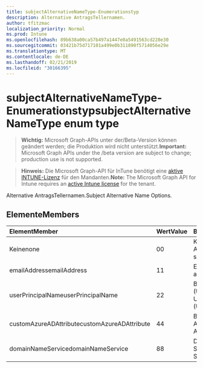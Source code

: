 ```yaml
---
title: subjectAlternativeNameType-Enumerationstyp
description: Alternative AntragsTellernamen.
author: tfitzmac
localization_priority: Normal
ms.prod: Intune
ms.openlocfilehash: 89b638a00ca57b497a1447e0a5491563cd228e30
ms.sourcegitcommit: 03421b75d717101a499e0b311890f5714056e29e
ms.translationtype: MT
ms.contentlocale: de-DE
ms.lasthandoff: 02/21/2019
ms.locfileid: "30166395"
---
```

# <a name="subjectalternativenametype-enum-type"></a><span data-ttu-id="a39a4-103">subjectAlternativeNameType-Enumerationstyp</span><span class="sxs-lookup"><span data-stu-id="a39a4-103">subjectAlternativeNameType enum type</span></span>

> <span data-ttu-id="a39a4-104">**Wichtig:** Microsoft Graph-APIs unter der/Beta-Version können geändert werden; die Produktion wird nicht unterstützt.</span><span class="sxs-lookup"><span data-stu-id="a39a4-104">**Important:** Microsoft Graph APIs under the /beta version are subject to change; production use is not supported.</span></span>

> <span data-ttu-id="a39a4-105">**Hinweis:** Die Microsoft Graph-API für InTune benötigt eine [aktive INTUNE-Lizenz](https://go.microsoft.com/fwlink/?linkid=839381) für den Mandanten.</span><span class="sxs-lookup"><span data-stu-id="a39a4-105">**Note:** The Microsoft Graph API for Intune requires an [active Intune license](https://go.microsoft.com/fwlink/?linkid=839381) for the tenant.</span></span>

<span data-ttu-id="a39a4-106">Alternative AntragsTellernamen.</span><span class="sxs-lookup"><span data-stu-id="a39a4-106">Subject Alternative Name Options.</span></span>

## <a name="members"></a><span data-ttu-id="a39a4-107">Elemente</span><span class="sxs-lookup"><span data-stu-id="a39a4-107">Members</span></span>
|<span data-ttu-id="a39a4-108">Element</span><span class="sxs-lookup"><span data-stu-id="a39a4-108">Member</span></span>|<span data-ttu-id="a39a4-109">Wert</span><span class="sxs-lookup"><span data-stu-id="a39a4-109">Value</span></span>|<span data-ttu-id="a39a4-110">Beschreibung</span><span class="sxs-lookup"><span data-stu-id="a39a4-110">Description</span></span>|
|:---|:---|:---|
|<span data-ttu-id="a39a4-111">Keine</span><span class="sxs-lookup"><span data-stu-id="a39a4-111">none</span></span>|<span data-ttu-id="a39a4-112">0</span><span class="sxs-lookup"><span data-stu-id="a39a4-112">0</span></span>|<span data-ttu-id="a39a4-113">Kein alternativer Antragstellername.</span><span class="sxs-lookup"><span data-stu-id="a39a4-113">No subject alternative name.</span></span>|
|<span data-ttu-id="a39a4-114">emailAddress</span><span class="sxs-lookup"><span data-stu-id="a39a4-114">emailAddress</span></span>|<span data-ttu-id="a39a4-115">1</span><span class="sxs-lookup"><span data-stu-id="a39a4-115">1</span></span>|<span data-ttu-id="a39a4-116">E-Mail-Adresse.</span><span class="sxs-lookup"><span data-stu-id="a39a4-116">Email address.</span></span>|
|<span data-ttu-id="a39a4-117">userPrincipalName</span><span class="sxs-lookup"><span data-stu-id="a39a4-117">userPrincipalName</span></span>|<span data-ttu-id="a39a4-118">2</span><span class="sxs-lookup"><span data-stu-id="a39a4-118">2</span></span>|<span data-ttu-id="a39a4-119">Benutzerprinzipalname (User Principal Name, UPN)</span><span class="sxs-lookup"><span data-stu-id="a39a4-119">User Principal Name (UPN).</span></span>|
|<span data-ttu-id="a39a4-120">customAzureADAttribute</span><span class="sxs-lookup"><span data-stu-id="a39a4-120">customAzureADAttribute</span></span>|<span data-ttu-id="a39a4-121">4</span><span class="sxs-lookup"><span data-stu-id="a39a4-121">4</span></span>|<span data-ttu-id="a39a4-122">Benutzerdefiniertes Azure AD-Attribut.</span><span class="sxs-lookup"><span data-stu-id="a39a4-122">Custom Azure AD Attribute.</span></span>|
|<span data-ttu-id="a39a4-123">domainNameService</span><span class="sxs-lookup"><span data-stu-id="a39a4-123">domainNameService</span></span>|<span data-ttu-id="a39a4-124">8</span><span class="sxs-lookup"><span data-stu-id="a39a4-124">8</span></span>|<span data-ttu-id="a39a4-125">DNS (Domain Name Service).</span><span class="sxs-lookup"><span data-stu-id="a39a4-125">Domain Name Service (DNS).</span></span>|




